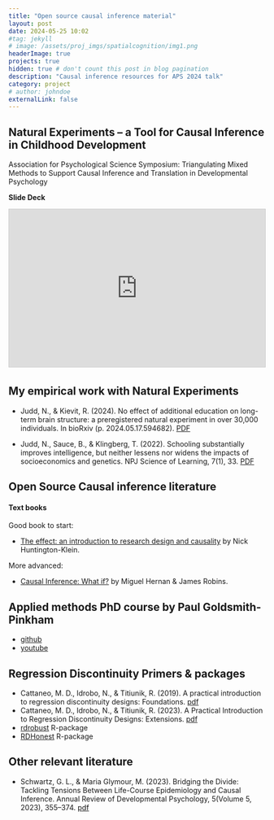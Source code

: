 ```yaml
---
title: "Open source causal inference material"
layout: post
date: 2024-05-25 10:02
#tag: jekyll
# image: /assets/proj_imgs/spatialcognition/img1.png
headerImage: true
projects: true
hidden: true # don't count this post in blog pagination
description: "Causal inference resources for APS 2024 talk"
category: project
# author: johndoe
externalLink: false
---
```

## Natural Experiments – a Tool for Causal Inference in Childhood Development

Association for Psychological Science Symposium: Triangulating Mixed Methods to Support Causal Inference and Translation in Developmental Psychology



**Slide Deck**

<iframe src="https://docs.google.com/file/d/1ELBwRJCzhSbzZB4Eepa_rfB4i4cFPv_c/preview" width="560" height="310" frameborder="0" marginwidth="0" marginheight="0" scrolling="no" style="border:1px solid #CCC; border-width:1px; margin-bottom:5px; max-width: 100%;" allowfullscreen> </iframe>

## My empirical work with Natural Experiments

- Judd, N., & Kievit, R. (2024). No effect of additional education on long-term brain structure: a preregistered natural experiment in over 30,000 individuals. In bioRxiv (p. 2024.05.17.594682). [PDF](https://doi.org/10.1101/2024.05.17.594682)

- Judd, N., Sauce, B., & Klingberg, T. (2022). Schooling substantially improves intelligence, but neither lessens nor widens the impacts of socioeconomics and genetics. NPJ Science of Learning, 7(1), 33. [PDF](https://www.nature.com/articles/s41539-022-00148-5)


## Open Source Causal inference literature


#### Text books
Good book to start:

- [The effect: an introduction to research design and causality](https://theeffectbook.net/) by Nick Huntington-Klein.

More advanced:

- [Causal Inference: What if?](https://www.hsph.harvard.edu/miguel-hernan/wp-content/uploads/sites/1268/2024/04/hernanrobins_WhatIf_26apr24.pdf) by Miguel Hernan & James Robins.

## Applied methods PhD course by Paul Goldsmith-Pinkham

- [github](https://github.com/paulgp/applied-methods-phd)
- [youtube](https://www.youtube.com/playlist?list=PLWWcL1M3lLlojLTSVf2gGYQ_9TlPyPbiJ)

## Regression Discontinuity Primers & packages

- Cattaneo, M. D., Idrobo, N., & Titiunik, R. (2019). A practical introduction to regression discontinuity designs: Foundations. [pdf](https://arxiv.org/abs/1911.09511)
- Cattaneo, M. D., Idrobo, N., & Titiunik, R. (2023). A Practical Introduction to Regression Discontinuity Designs: Extensions.  [pdf](http://arxiv.org/abs/2301.08958)
- [rdrobust](https://rdpackages.github.io/rdrobust/) R-package
- [RDHonest](https://github.com/kolesarm/RDHonest) R-package


## Other relevant literature
- Schwartz, G. L., & Maria Glymour, M. (2023). Bridging the Divide: Tackling Tensions Between Life-Course Epidemiology and Causal Inference. Annual Review of Developmental Psychology, 5(Volume 5, 2023), 355–374. [pdf](https://paperpile.com/shared/JtXhgQ)






